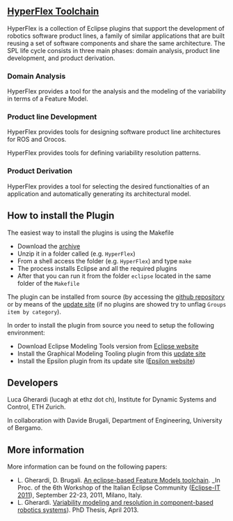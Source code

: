 ## [HyperFlex Toolchain](http://robotics-unibg.github.com/HyperFlex/)

HyperFlex is a collection of Eclipse plugins that support the development of robotics software product lines, a family of similar applications that are built reusing a set of software components and share the same architecture. The SPL life cycle consists in three main phases: domain analysis, product line development, and product derivation.


### Domain Analysis

HyperFlex provides a tool for the analysis and the modeling of the variability in terms of a Feature Model.

### Product line Development

HyperFlex provides tools for designing software product line architectures for ROS and Orocos.

HyperFlex provides tools for defining variability resolution patterns.

### Product Derivation

HyperFlex provides a tool for selecting the desired functionalties of an application and automatically generating its architectural model.

## How to install the Plugin

The easiest way to install the plugins is using the Makefile 
* Download the [archive](http://lucagherardi.it/projects/HyperFlex/HyperFlexSetup.zip)
* Unzip it in a folder called (e.g. `HyperFlex`)
* From a shell access the folder (e.g. `HyperFlex`) and type `make`
* The process installs Eclipse and all the required plugins
* After that you can run it from the folder `eclipse` located in the same folder of the `Makefile`

The plugin can be installed from source (by accessing the [github repository](https://github.com/Robotics-UniBG/HyperFlex) or by means of the [update site](http://lucagherardi.it/projects/HyperFlex/UpdateSite) (if no plugins are showed try to unflag `Groups item by category`).

In order to install the plugin from source you need to setup the following environment:

* Download Eclipse Modeling Tools version from [Eclipse website](http://www.eclipse.org/downloads/)
* Install the Graphical Modeling Tooling plugin from this [update site](http://download.eclipse.org/modeling/gmp/gmf-tooling/updates/releases/)
* Install the Epsilon plugin from its update site ([Epsilon website](http://www.eclipse.org/epsilon/download/))

## Developers

Luca Gherardi (lucagh at ethz dot ch), Institute for Dynamic Systems and Control, ETH Zurich.

In collaboration with Davide Brugali, Department of Engineering, University of Bergamo.

## More information

More information can be found on the following papers:

* L. Gherardi, D. Brugali. [An eclipse-based Feature Models toolchain](http://www.best-of-robotics.org/pages/publications/UniBergamo_EclipseIT2011.pdf). _In Proc. of the 6th Workshop of the Italian Eclipse Community ([Eclipse-IT 2011](http://2011.eclipse-it.org/home/)), September 22-23, 2011, Milano, Italy.
* L. Gherardi. [Variability modeling and resolution in component-based robotics systems](http://lucagherardi.it/wp-content/papercite-data/pdf/gherardi2013variability.pdf)). PhD Thesis, April 2013.
